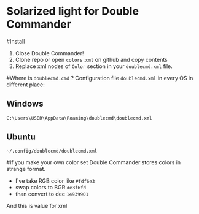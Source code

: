 Solarized light for Double Commander
===================

#Install
1. Close Double Commander!
2. Clone repo or open `colors.xml` on github and copy contents
3. Replace xml nodes of `Color` section in your `doublecmd.xml` file.

#Where is `doublecmd.cmd` ?
Configuration file `doublecmd.xml` in every OS in different place:
## Windows
 `C:\Users\USER\AppData\Roaming\doublecmd\doublecmd.xml` 
## Ubuntu
`~/.config/doublecmd/doublecmd.xml`


#If you make your own color set
Double Commander stores colors in strange format. 

* I\`ve take RGB color like `#fdf6e3`
* swap colors to BGR `#e3f6fd`
* than convert to dec `14939901`

And this is value for xml
